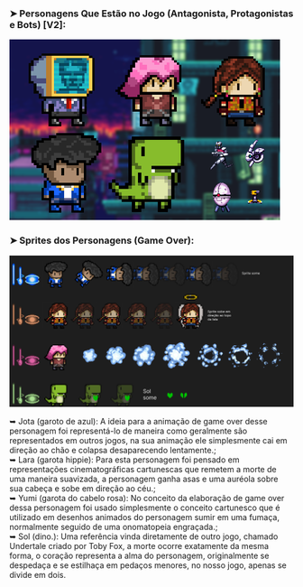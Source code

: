 
### ➤ Personagens Que Estão no Jogo (Antagonista, Protagonistas e Bots) [V2]:

![Design and Development](https://github.com/CEJJStudios/O_Gestor_Louco_The_Game/blob/main/Personagens/BANNER%20PERSONAGENS.png)

### ➤ Sprites dos Personagens (Game Over):

![Design and Development](https://github.com/CEJJStudios/O_Gestor_Louco_The_Game/blob/main/Personagens/Game%20Over.png)

➥ Jota (garoto de azul): A ideia para a animação de game over desse personagem foi representá-lo de maneira como geralmente são representados em outros jogos, na sua animação ele simplesmente cai em direção ao chão e colapsa desaparecendo lentamente.;<br>
➥ Lara (garota hippie): Para esta personagem foi pensado em representações cinematográficas cartunescas que remetem a morte de uma maneira suavizada, a personagem ganha asas e uma auréola sobre sua cabeça e sobe em direção ao céu.;<br>
➥ Yumi (garota do cabelo rosa): No conceito da elaboração de game over dessa personagem foi usado simplesmente o conceito cartunesco que é utilizado em desenhos animados do personagem sumir em uma fumaça, normalmente seguido de uma onomatopeia engraçada.;<br>
➥ Sol (dino.): Uma referência vinda diretamente de outro jogo, chamado Undertale criado por Toby Fox, a morte ocorre exatamente da mesma forma, o coração representa a alma do personagem, originalmente se despedaça e se estilhaça em pedaços menores, no nosso jogo, apenas se divide em dois.
